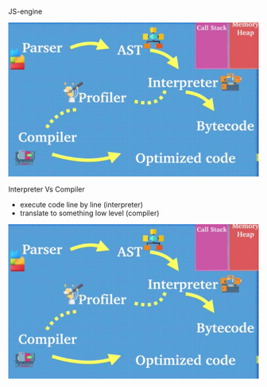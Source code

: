 JS-engine

![alt text][logo]

[logo]: https://github.com/weikee94/weinotes/blob/master/advanced-js-concept/images/001-js-engine.jpg

Interpreter Vs Compiler
- execute code line by line (interpreter)
- translate to something low level (compiler)

![alt text][logo]

[logo]: https://github.com/weikee94/weinotes/blob/master/advanced-js-concept/images/002-js-interpreter-compiler.jpg
